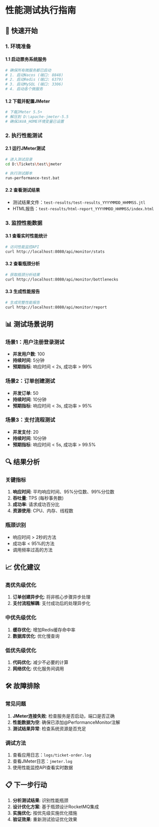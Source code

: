 # 性能测试执行指南

## 🚀 快速开始

### 1. 环境准备

#### 1.1 启动票务系统服务
```bash
# 确保所有微服务都已启动
# 1. 启动Nacos (端口: 8848)
# 2. 启动Redis (端口: 6379)
# 3. 启动MySQL (端口: 3306)
# 4. 启动各个微服务
```

#### 1.2 下载并配置JMeter
```bash
# 下载JMeter 5.5+
# 解压到 D:\apache-jmeter-5.5
# 确保JAVA_HOME环境变量已设置
```

### 2. 执行性能测试

#### 2.1 运行JMeter测试
```bash
# 进入测试目录
cd D:\Tickets\test\jmeter

# 执行测试脚本
run-performance-test.bat
```

#### 2.2 查看测试结果
- 测试结果文件：`test-results/test-results_YYYYMMDD_HHMMSS.jtl`
- HTML报告：`test-results/html-report_YYYYMMDD_HHMMSS/index.html`

### 3. 监控性能数据

#### 3.1 查看实时性能统计
```bash
# 访问性能监控API
curl http://localhost:8080/api/monitor/stats
```

#### 3.2 查看瓶颈分析
```bash
# 获取瓶颈分析结果
curl http://localhost:8080/api/monitor/bottlenecks
```

#### 3.3 生成性能报告
```bash
# 生成完整性能报告
curl http://localhost:8080/api/monitor/report
```

## 📊 测试场景说明

### 场景1：用户注册登录测试
- **并发用户数**: 100
- **持续时间**: 5分钟
- **预期指标**: 响应时间 < 2s, 成功率 > 99%

### 场景2：订单创建测试
- **并发订单**: 50
- **持续时间**: 10分钟
- **预期指标**: 响应时间 < 3s, 成功率 > 95%

### 场景3：支付流程测试
- **并发支付**: 20
- **持续时间**: 10分钟
- **预期指标**: 响应时间 < 5s, 成功率 > 99.5%

## 🔍 结果分析

### 关键指标
1. **响应时间**: 平均响应时间、95%分位数、99%分位数
2. **吞吐量**: TPS (每秒事务数)
3. **成功率**: 请求成功百分比
4. **资源使用**: CPU、内存、线程数

### 瓶颈识别
- 响应时间 > 2秒的方法
- 成功率 < 95%的方法
- 调用频率过高的方法

## 📈 优化建议

### 高优先级优化
1. **订单创建异步化**: 将非核心步骤异步处理
2. **支付流程解耦**: 支付成功后的处理异步化

### 中优先级优化
1. **缓存优化**: 增加Redis缓存命中率
2. **数据库优化**: 优化慢查询

### 低优先级优化
1. **代码优化**: 减少不必要的计算
2. **网络优化**: 优化服务间调用

## 🛠️ 故障排除

### 常见问题
1. **JMeter连接失败**: 检查服务是否启动，端口是否正确
2. **性能数据为空**: 确保已添加@PerformanceMonitor注解
3. **测试结果异常**: 检查系统资源是否充足

### 调试方法
1. 查看应用日志：`logs/ticket-order.log`
2. 查看JMeter日志：`jmeter.log`
3. 使用性能监控API查看实时数据

## 📋 下一步行动

1. **分析测试结果**: 识别性能瓶颈
2. **设计优化方案**: 基于瓶颈设计RocketMQ集成
3. **实施优化**: 按优先级实施优化措施
4. **验证效果**: 重新测试验证优化效果